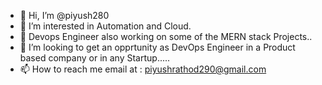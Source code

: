 - 👋 Hi, I’m @piyush280
- 👀 I’m interested in Automation and Cloud. 
- 🌱 Devops Engineer also working on some of the MERN stack Projects..
- 💞️ I’m looking to get an opprtunity as DevOps Engineer in a Product based company or in any Startup.....
- 📫 How to reach me email at : piyushrathod290@gmail.com

<!---
piyush280/piyush280 is a ✨ special ✨ repository because its `README.md` (this file) appears on your GitHub profile.
You can click the Preview link to take a look at your changes.
--->
